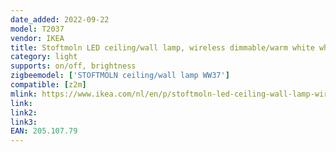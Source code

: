 ```yaml
---
date_added: 2022-09-22
model: T2037
vendor: IKEA
title: Stoftmoln LED ceiling/wall lamp, wireless dimmable/warm white white, 37 cm
category: light
supports: on/off, brightness
zigbeemodel: ['STOFTMOLN ceiling/wall lamp WW37']
compatible: [z2m]
mlink: https://www.ikea.com/nl/en/p/stoftmoln-led-ceiling-wall-lamp-wireless-dimmable-warm-white-white-20510779/
link: 
link2: 
link3: 
EAN: 205.107.79
---
```

